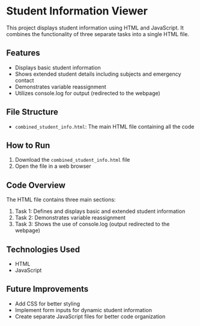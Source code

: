 # Student Information Viewer

This project displays student information using HTML and JavaScript. It combines the functionality of three separate tasks into a single HTML file.

## Features

- Displays basic student information
- Shows extended student details including subjects and emergency contact
- Demonstrates variable reassignment
- Utilizes console.log for output (redirected to the webpage)

## File Structure

- `combined_student_info.html`: The main HTML file containing all the code

## How to Run

1. Download the `combined_student_info.html` file
2. Open the file in a web browser

## Code Overview

The HTML file contains three main sections:

1. Task 1: Defines and displays basic and extended student information
2. Task 2: Demonstrates variable reassignment
3. Task 3: Shows the use of console.log (output redirected to the webpage)

## Technologies Used

- HTML
- JavaScript

## Future Improvements

- Add CSS for better styling
- Implement form inputs for dynamic student information
- Create separate JavaScript files for better code organization
